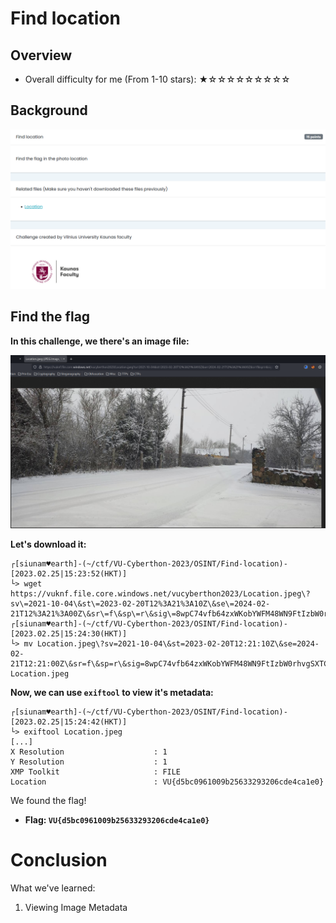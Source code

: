 # Find location

## Overview

- Overall difficulty for me (From 1-10 stars): ★☆☆☆☆☆☆☆☆☆

## Background

![](https://raw.githubusercontent.com/siunam321/CTF-Writeups/main/VU-Cyberthon-2023/images/Pasted%20image%2020230225152333.png)

## Find the flag

**In this challenge, we there's an image file:**

![](https://raw.githubusercontent.com/siunam321/CTF-Writeups/main/VU-Cyberthon-2023/images/Pasted%20image%2020230225152422.png)

**Let's download it:**
```shell
┌[siunam♥earth]-(~/ctf/VU-Cyberthon-2023/OSINT/Find-location)-[2023.02.25|15:23:52(HKT)]
└> wget https://vuknf.file.core.windows.net/vucyberthon2023/Location.jpeg\?sv\=2021-10-04\&st\=2023-02-20T12%3A21%3A10Z\&se\=2024-02-21T12%3A21%3A00Z\&sr\=f\&sp\=r\&sig\=8wpC74vfb64zxWKobYWFM48WN9FtIzbW0rhvgSXTCfI%3D
┌[siunam♥earth]-(~/ctf/VU-Cyberthon-2023/OSINT/Find-location)-[2023.02.25|15:24:30(HKT)]
└> mv Location.jpeg\?sv=2021-10-04\&st=2023-02-20T12:21:10Z\&se=2024-02-21T12:21:00Z\&sr=f\&sp=r\&sig=8wpC74vfb64zxWKobYWFM48WN9FtIzbW0rhvgSXTCfI= Location.jpeg
```

**Now, we can use `exiftool` to view it's metadata:**
```shell
┌[siunam♥earth]-(~/ctf/VU-Cyberthon-2023/OSINT/Find-location)-[2023.02.25|15:24:42(HKT)]
└> exiftool Location.jpeg 
[...]
X Resolution                    : 1
Y Resolution                    : 1
XMP Toolkit                     : FILE
Location                        : VU{d5bc0961009b25633293206cde4ca1e0}
```

We found the flag!

- **Flag: `VU{d5bc0961009b25633293206cde4ca1e0}`**

# Conclusion

What we've learned:

1. Viewing Image Metadata